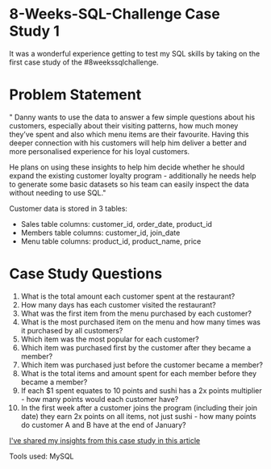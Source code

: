 # 8-Weeks-SQL-Challenge Case Study 1
It was a wonderful experience getting to test my SQL skills by taking on the first case study of the #8weekssqlchallenge.
# Problem Statement
" Danny wants to use the data to answer a few simple questions about his customers, especially about their visiting patterns, how much money they’ve spent and also which menu items are their favourite. Having this deeper connection with his customers will help him deliver a better and more personalised experience for his loyal customers.

He plans on using these insights to help him decide whether he should expand the existing customer loyalty program - additionally he needs help to generate some basic datasets so his team can easily inspect the data without needing to use SQL."

Customer data is stored in 3 tables:
* Sales table columns: customer_id, order_date, product_id
* Members table columns: customer_id, join_date
* Menu table columns: product_id, product_name, price
# Case Study Questions
1. What is the total amount each customer spent at the restaurant?
2. How many days has each customer visited the restaurant?
3. What was the first item from the menu purchased by each customer?
4. What is the most purchased item on the menu and how many times was it purchased by all customers?
5. Which item was the most popular for each customer?
6. Which item was purchased first by the customer after they became a member?
7. Which item was purchased just before the customer became a member?
8. What is the total items and amount spent for each member before they became a member?
9. If each $1 spent equates to 10 points and sushi has a 2x points multiplier - how many points would each customer have?
10. In the first week after a customer joins the program (including their join date) they earn 2x points on all items, not just sushi - how many points do customer A and B have at the end of January?
   
 [I've shared my insights from this case study in this article](https://medium.com/@dianainjelwa/8-weeks-sql-challenge-case-study-1-ba5bac2ea7f0)

Tools used: MySQL
